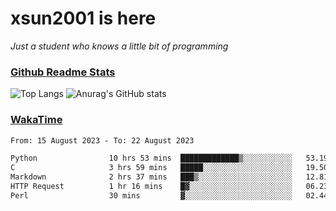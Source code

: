 # xsun2001 is here

*Just a student who knows a little bit of programming*

### [Github Readme Stats](https://github.com/anuraghazra/github-readme-stats)

![Top Langs](https://github-readme-stats.vercel.app/api/top-langs/?username=xsun2001&layout=compact&theme=radical) ![Anurag's GitHub stats](https://github-readme-stats.vercel.app/api?username=xsun2001&show_icons=true&theme=radical)

### [WakaTime](https://wakatime.com)

<!--START_SECTION:waka-->

```txt
From: 15 August 2023 - To: 22 August 2023

Python                10 hrs 53 mins  █████████████▒░░░░░░░░░░░   53.19 %
C                     3 hrs 59 mins   █████░░░░░░░░░░░░░░░░░░░░   19.50 %
Markdown              2 hrs 37 mins   ███▒░░░░░░░░░░░░░░░░░░░░░   12.81 %
HTTP Request          1 hr 16 mins    █▓░░░░░░░░░░░░░░░░░░░░░░░   06.23 %
Perl                  30 mins         ▓░░░░░░░░░░░░░░░░░░░░░░░░   02.44 %
```

<!--END_SECTION:waka-->
